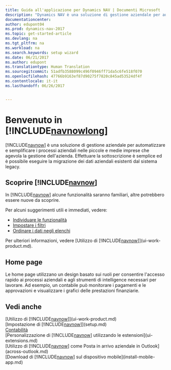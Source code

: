 ```yaml
---
title: Guida all'applicazione per Dynamics NAV | Documenti Microsoft
description: "Dynamics NAV è una soluzione di gestione aziendale per automatizzare e semplificare i processi aziendali nelle piccole e medie imprese che agevola la gestione dell'azienda."
documentationcenter: 
author: edupont04
ms.prod: dynamics-nav-2017
ms.topic: get-started-article
ms.devlang: na
ms.tgt_pltfrm: na
ms.workload: na
ms.search.keywords: setup wizard
ms.date: 06/21/2017
ms.author: edupont
ms.translationtype: Human Translation
ms.sourcegitcommit: 51adfb3588099c496f0946ff71da5c6fe518f070
ms.openlocfilehash: 47766b9163ef87d90275f7820c845ad53524df4f
ms.contentlocale: it-it
ms.lasthandoff: 06/26/2017


---
```


# <a name="welcome-to-includenavnowlongincludesnavnowlongmdmd"></a>Benvenuto in [!INCLUDE[navnowlong](includes/navnowlong_md.md)]
[!INCLUDE[navnow](includes/navnow_md.md)] è una soluzione di gestione aziendale per automatizzare e semplificare i processi aziendali nelle piccole e medie imprese che agevola la gestione dell'azienda. Effettuare la sottoscrizione è semplice ed è possibile eseguire la migrazione dei dati aziendali esistenti dal sistema legacy.

## <a name="get-to-know-includenavnowincludesnavnowmdmd"></a>Scoprire [!INCLUDE[navnow](includes/navnow_md.md)]
In [!INCLUDE[navnow](includes/navnow_md.md)] alcune funzionalità saranno familiari, altre potrebbero essere nuove da scoprire.  

Per alcuni suggerimenti utili e immediati, vedere:  

* [Individuare le funzionalità](ui-search.md)  
* [Impostare i filtri](ui-enter-criteria-filters.md)  
* [Ordinare i dati negli elenchi](ui-sorting.md)  

Per ulteriori informazioni, vedere [Utilizzo di [!INCLUDE[navnow](includes/navnow_md.md)]](ui-work-product.md).  

## <a name="the-home-pages"></a>Home page
Le home page utilizzano un design basato sui ruoli per consentire l'accesso rapido ai processi aziendali e agli strumenti di intelligence necessari per lavorare. Ad esempio, un contabile può monitorare i pagamenti e le approvazioni e visualizzare i grafici delle prestazioni finanziarie.  

## <a name="see-also"></a>Vedi anche
[Utilizzo di [!INCLUDE[navnow](includes/navnow_md.md)]](ui-work-product.md)  
[Impostazione di [!INCLUDE[navnow](includes/navnow_md.md)]](setup.md)  
[Contabilità](finance-setup.md)  
[Personalizzazione di [!INCLUDE[navnow](includes/navnow_md.md)] utilizzando le estensioni](ui-extensions.md)  
[Utilizzo di [!INCLUDE[navnow](includes/navnow_md.md)] come Posta in arrivo aziendale in Outlook](across-outlook.md)  
[Download di [!INCLUDE[navnow](includes/navnow_md.md)] sul dispositivo mobile](install-mobile-app.md)  


